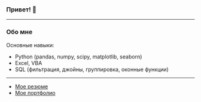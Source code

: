 ### Привет! 👋
---

### Обо мне
Основные навыки:
- Python (pandas, numpy, scipy, matplotlib, seaborn)
- Excel, VBA
- SQL (фильтрация, джойны, группировка, оконные функции)
---
- [Мое резюме](https://drive.google.com/uc?export=download&id=1Y9UmL4dKlnYtRyVvuXCCzi6RHNDkvUPP)
- [Мое портфолио](https://github.com/ZudinaKsen/Portfolio/tree/main)

